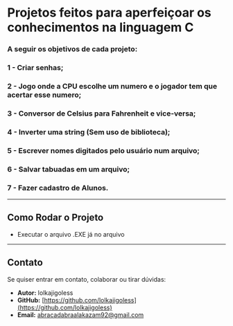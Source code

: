 # Projetos feitos para aperfeiçoar os conhecimentos na linguagem C

### A seguir os objetivos de cada projeto:

### 1 - Criar senhas;
### 2 - Jogo onde a CPU escolhe um numero e o jogador tem que acertar esse numero;
### 3 - Conversor de Celsius para Fahrenheit e vice-versa;
### 4 - Inverter uma string (Sem uso de biblioteca);
### 5 - Escrever nomes digitados pelo usuário num arquivo;
### 6 - Salvar tabuadas em um arquivo;
### 7 - Fazer cadastro de Alunos.

--- 
## Como Rodar o Projeto

- Executar o arquivo .EXE já no arquivo

---

## Contato

Se quiser entrar em contato, colaborar ou tirar dúvidas:

- **Autor:** lolkajigoless  
- **GitHub:** [https://github.com/lolkajigoless](https://github.com/lolkajigoless)   
- **Email:** abracadabraalakazam92@gmail.com
